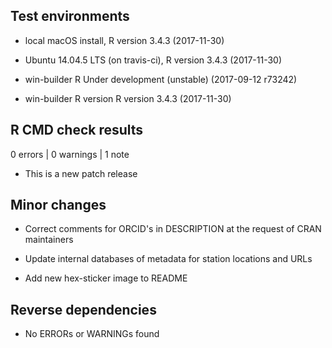 
## Test environments

* local macOS install, R version 3.4.3 (2017-11-30)

* Ubuntu 14.04.5 LTS (on travis-ci), R version 3.4.3 (2017-11-30)

* win-builder R Under development (unstable) (2017-09-12 r73242)

* win-builder R version R version 3.4.3 (2017-11-30)

## R CMD check results

0 errors | 0 warnings | 1 note

* This is a new patch release

## Minor changes

- Correct comments for ORCID's in DESCRIPTION at the request of CRAN maintainers

- Update internal databases of metadata for station locations and URLs

- Add new hex-sticker image to README

## Reverse dependencies

* No ERRORs or WARNINGs found
